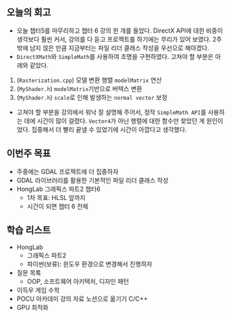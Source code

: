## 오늘의 회고

-   오늘 챕터5를 마무리하고 챕터 6 강의 한 개를 들었다. DirectX API에 대한 비중이 생각보다 훨씬 커서, 강의를 다 듣고 프로젝트를 하기에는 무리가 있어 보였다. 2주 밖에 남지 않은 만큼 지금부터는 파일 리더 클래스 작성을 우선으로 해야겠다.
-   `DirectXMath`와 `SimpleMath`를 사용하여 조명을 구현하였다. 고쳐야 할 부분은 아래와 같았다.

1. (`Rasterization.cpp`) 모델 변환 행렬 `modelMatrix` 연산
2. (`MyShader.h`) `modelMatrix`기반으로 버텍스 변환
3. (`MyShader.h`) `scale`로 인해 발생하는 `normal vector` 보정

-   고쳐야 할 부분을 강의에서 워낙 잘 설명해 주어서, 정작 `SimpleMath API`를 사용하는 데에 시간이 많이 걸렸다. `Vector4`가 아닌 행렬에 대한 함수만 찾았던 게 원인이었다. 집중해서 더 빨리 끝낼 수 있었기에 시간이 아깝다고 생각했다.

## 이번주 목표

-   주중에는 GDAL 프로젝트에 더 집중하자
-   GDAL 라이브러리를 활용한 기본적인 파일 리더 클래스 작성
-   HongLab 그래픽스 파트2 챕터6
    -   1차 목표: HLSL 앞까지
    -   시간이 되면 챕터 6 전체

## 학습 리스트

-   HongLab
    -   그래픽스 파트2
    -   파이썬(보류): 윈도우 환경으로 변경해서 진행하자
-   질문 목록
    -   OOP, 소프트웨어 아키텍처, 디자인 패턴
-   이득우 게임 수학
-   POCU 아카데미 강의 자료 노션으로 옮기기 C/C++
-   GPU 최적화
